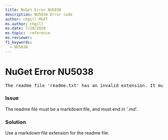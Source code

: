 ```yaml
---
title: NuGet Error NU5038
description: NU5038 Error code
author: chgill-MSFT
ms.author: chgill
ms.date: 7/28/2020
ms.topic:  reference
ms.reviewer: 
f1_keywords: 
  - NU5038
---
```


# NuGet Error NU5038
<pre>The readme file 'readme.txt' has an invalid extension. It must end in .md.</pre>

### Issue

The readme file must be a markdown file, and must end in '*.md*'.

### Solution

Use a markdown file extension for the readme file.
